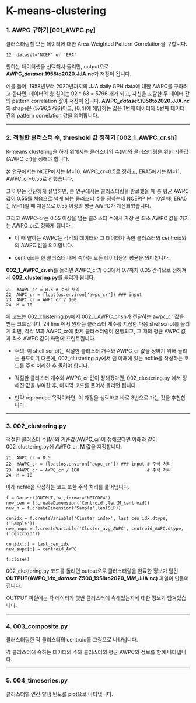 # K-means-clustering

### 1. AWPC 구하기 [001_AWPC.py]


클러스터링할 모든 데이터에 대한 Area-Weighted Pattern Correlation을 구합니다.


```
12  dataset='NCEP' or 'ERA'
```


원하는 데이터셋을 선택해서 돌리면, output으로 **AWPC_*dataset*.1958to2020.JJA.nc**가 저장이 됩니다. 


예를 들어, 1958년부터 2020년까지의 JJA daily GPH data에 대한 AWPC를 구하려고 한다면, 
데이터의 총 길이는 92 * 63 = 5796 개가 되고, 자신을 포함한 두 데이터 간의 pattern correlation 값이 저장이 됩니다.
**AWPC_*dataset*.1958to2020.JJA.nc**의 shape은 (5796,5796)이고, (0,4)에 해당하는 값은 1번째 데이터와 5번째 데이터 간의 pattern correlation 값을 의미합니다. 



********

### 2. 적절한 클러스터 수, threshold 값 정하기 [002_1_AWPC_cr.sh]


K-means clustering을 하기 위해서는 클러스터의 수(M)와 클러스터링을 위한 기준값(AWPC_cr)을 정해야 합니다. 


본 연구에서는 NCEP에서는 M=10, AWPC_cr=0.5로 정하고, ERA5에서는 M=11, AWPC_cr=0.55로 정했습니다. 


그 이유는 간단하게 설명하면, 본 연구에서는 클러스터링을 완료했을 때 총 평균 AWPC 값이 0.55를 처음으로 넘게 되는 클러스터 수를 정하는데 NCEP은 M=10일 때, ERA5는 M=11일 때 처음으로 0.55 이상의 평균 AWPC가 계산되었습니다. 


그리고 AWPC-cr는 0.55 이상을 넘는 클러스터 수에서 가장 큰 최소 AWPC 값을 가지는 AWPC_cr로 정하게 됩니다. 


* 이 때 말하는 AWPC는 각각의 데이터와 그 데이터가 속한 클러스터의 centroid와의 AWPC 값을 의미합니다.

* centroid는 한 클러스터 내에 속하는 모든 데이터들의 평균을 의미합니다.


  
**002_1_AWPC_cr.sh**를 돌리면 AWPC_cr가 0.3에서 0.7까지 0.05 간격으로 정해져서 **002_clustering.py**를 돌리게 됩니다.  


```
21  #AWPC_cr = 0.5 # 주석 처리
22  AWPC_cr = float(os.environ['awpc_cr']) ### input
23  AWPC_cr = AWPC_cr / 100
24  M = 10
```

위 코드는 002_clustering.py에서 002_1_AWPC_cr.sh가 전달하는 awpc_cr 값을 받는 코드입니다. 
24 line 에서 원하는 클러스터 개수를 지정한 다음 shellscript를 돌리게 되면, 각각 M과 AWPC_cr에 맞게 클러스터링이 진행되고, 그 때의 평균 AWPC 값과 최소 AWPC 값이 화면에 프린트됩니다. 


* 주의: 이 shell script는 적절한 클러스터 개수와 AWPC_cr 값을 정하기 위해 돌리는 용도이기 때문에, 002_clustering.py에서 맨 아래에 있는 ncfile을 작성하는 코드를 주석 처리한 후 돌려야 합니다.

* 적절한 클러스터 개수와 AWPC_cr 값이 정해졌다면, 002_clustering.py 에서 정해진 값을 부여한 후, 마지막 코드를 풀어서 돌리면 됩니다.

* 만약 reproduce 목적이라면, 이 과정을 생락하고 바로 3번으로 가는 것을 추천합니다. 



********

### 3. 002_clustering.py


적절한 클러스터 수(M)와 기준값(AWPC_cr)이 정해졌다면 아래와 같이 002_clustering.py에 AWPC_cr, M 값을 지정합니다.


```
21  AWPC_cr = 0.5 
22  #AWPC_cr = float(os.environ['awpc_cr']) ### input # 주석 처리
23  #AWPC_cr = AWPC_cr / 100                          # 주석 처리
24  M = 10
```


아래 ncfile을 작성하는 코드 또한 주석 처리를 풀어냅니다.


```
f = Dataset(OUTPUT,'w',format='NETCDF4')
new_cen = f.createDimension('Centroid',len(M_centroid))
new_n = f.createDimension('Sample',len(SLP))

cenidx = f.createVariable('Cluster_index', last_cen_idx.dtype, ('Sample'))
new_awpc = f.createVariable('Cluster_avg_AWPC', centroid_AWPC.dtype, ('Centroid'))

cenidx[:] = last_cen_idx
new_awpc[:] = centroid_AWPC

f.close()
```


002_clustering.py 코드를 돌리면 output으로 클러스터링을 완료한 정보가 담긴 **OUTPUT(AWPC_idx_*dataset*.Z500_1958to2020_M*M*_JJA.nc)** 파일이 만들어집니다. 


OUTPUT 파일에는 각 데이터가 몇번 클러스터에 속해있는지에 대한 정보가 담겨있습니다. 



********

### 4. 003_composite.py


클러스터링한 각 클러스터의 centroid를 그림으로 나타냅니다.


각 클러스터에 속하는 데이터의 수와 클러스터의 평균 AWPC의 정보를 함꼐 나타냅니다.


********

### 5. 004_timeseries.py

클러스터별 연간 발생 빈도를 plot으로 나타냅니다.
